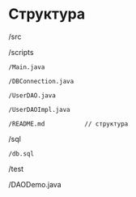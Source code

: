 # Структура

/src

  /scripts
  
    /Main.java

    /DBConnection.java
    
    /UserDAO.java
    
    /UserDAOImpl.java
    
    /README.md           // структура
    
  /sql
  
    /db.sql
    
/test

  /DAODemo.java
  
